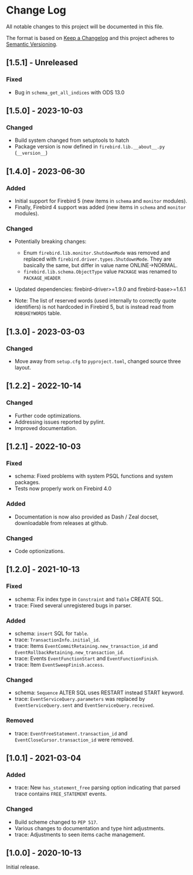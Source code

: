 # Change Log
All notable changes to this project will be documented in this file.

The format is based on [Keep a Changelog](http://keepachangelog.com/)
and this project adheres to [Semantic Versioning](http://semver.org/).

## [1.5.1] - Unreleased

### Fixed

- Bug in `schema_get_all_indices` with ODS 13.0

## [1.5.0] - 2023-10-03

### Changed

- Build system changed from setuptools to hatch
- Package version is now defined in `firebird.lib.__about__.py` (`__version__`)

## [1.4.0] - 2023-06-30

### Added

- Initial support for Firebird 5 (new items in `schema` and `monitor` modules).
- Finally, Firebird 4 support was added (new items in `schema` and `monitor` modules).

### Changed

- Potentially breaking changes:

  - Enum `firebird.lib.monitor.ShutdownMode` was removed and replaced with
    `firebird.driver.types.ShutdownMode`. They are basically the same, but differ in value
    name ONLINE->NORMAL.
  - `firebird.lib.schema.ObjectType` value `PACKAGE` was renamed to `PACKAGE_HEADER`

- Updated dependencies: firebird-driver>=1.9.0 and firebird-base>=1.6.1
- Note: The list of reserved words (used internally to correctly quote identifiers) is
  not hardcoded in Firebird 5, but is instead read from `RDB$KEYWORDS` table.

## [1.3.0] - 2023-03-03

### Changed

- Move away from `setup.cfg` to `pyproject.toml`, changed source three layout.

## [1.2.2] - 2022-10-14

### Changed

- Further code optimizations.
- Addressing issues reported by pylint.
- Improved documentation.

## [1.2.1] - 2022-10-03

### Fixed

- schema: Fixed problems with system PSQL functions and system packages.
- Tests now properly work on Firebird 4.0

### Added

- Documentation is now also provided as Dash / Zeal docset, downloadable from releases at github.

### Changed

- Code optionizations.

## [1.2.0] - 2021-10-13

### Fixed

- schema: Fix index type in `Constraint` and `Table` CREATE SQL.
- trace: Fixed several unregistered bugs in parser.

### Added

- schema: `insert` SQL for `Table`.
- trace: `TransactionInfo.initial_id`.
- trace: Items `EventCommitRetaining.new_transaction_id` and `EventRollbackRetaining.new_transaction_id`.
- trace: Events `EventFunctionStart` and `EventFunctionFinish`.
- trace: Item `EventSweepFinish.access`.

### Changed

- schema: `Sequence` ALTER SQL uses RESTART instead START keyword.
- trace: `EventServiceQuery.parameters` was replaced by `EventServiceQuery.sent` and
         `EventServiceQuery.received`.

### Removed

- trace: `EventFreeStatement.transaction_id` and `EventCloseCursor.transaction_id` were removed.

## [1.0.1] - 2021-03-04

### Added

- trace: New `has_statement_free` parsing option indicating that parsed trace contains
  `FREE_STATEMENT` events.

### Changed

- Build scheme changed to `PEP 517`.
- Various changes to documentation and type hint adjustments.
- trace: Adjustments to seen items cache management.


## [1.0.0] - 2020-10-13

Initial release.
